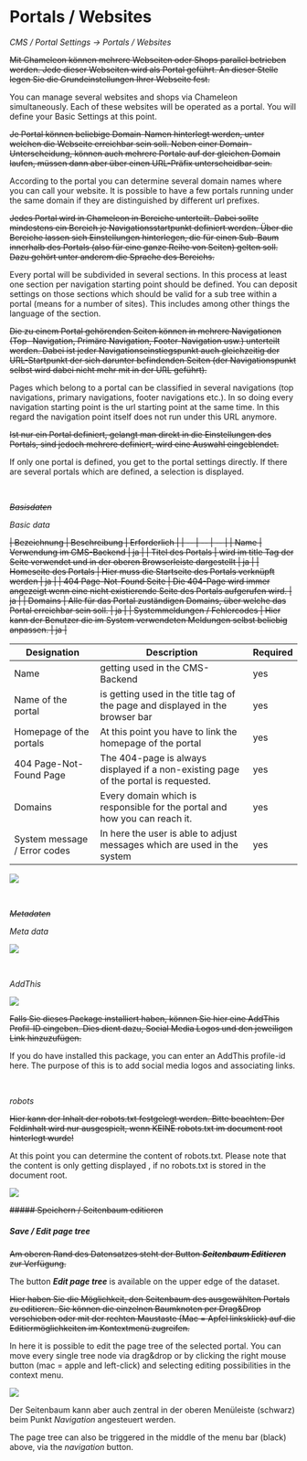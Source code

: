 # Portals / Websites

*CMS / Portal Settings → Portals / Websites*

~~Mit Chameleon können mehrere Webseiten oder Shops parallel betrieben werden. Jede dieser Webseiten wird als Portal geführt. An dieser Stelle legen Sie die Grundeinstellungen Ihrer Webseite fest.~~

You can manage several websites and shops via Chameleon simultaneously. Each of these websites will be operated as a portal. You will define your Basic Settings at this point.

~~Je Portal können beliebige Domain-Namen hinterlegt werden, unter welchen die Webseite erreichbar sein soll. Neben einer Domain-Unterscheidung, können auch mehrere Portale auf der gleichen Domain laufen, müssen dann aber über einen URL-Präfix unterscheidbar sein.~~

According to the portal you can determine several domain names where you can call your website. It is possible to have a few portals running under the same domain if they are distinguished by different url prefixes.

~~Jedes Portal wird in Chameleon in Bereiche unterteilt. Dabei sollte mindestens ein Bereich je Navigationsstartpunkt definiert werden. Über die Bereiche lassen sich Einstellungen hinterlegen, die für einen Sub-Baum innerhalb des Portals (also für eine ganze Reihe von Seiten) gelten soll. Dazu gehört unter anderem die Sprache des Bereichs.~~

Every portal will be subdivided in several sections. In this process at least one section per navigation starting point should be defined. You can deposit settings on those sections which should be valid for a sub tree within a portal (means for a number of sites). This includes among other things the language of the section.

~~Die zu einem Portal gehörenden Seiten können in mehrere Navigationen (Top- Navigation, Primäre Navigation, Footer-Navigation usw.) unterteilt werden. Dabei ist jeder Navigationseinstiegspunkt auch gleichzeitig der URL-Startpunkt der sich darunter befindenden Seiten (der Navigationspunkt selbst wird dabei nicht mehr mit in der URL geführt).~~

Pages which belong to a portal can be classified in several navigations (top navigations, primary navigations, footer navigations etc.). In so doing every navigation starting point is the url starting point at the same time. In this regard the navigation point itself does not run under this URL anymore.

~~Ist nur ein Portal definiert, gelangt man direkt in die Einstellungen des Portals, sind jedoch mehrere definiert, wird eine Auswahl eingeblendet.~~

If only one portal is defined, you get to the portal settings directly. If there are several portals which are defined, a selection is displayed.

<br> 



~~*Basisdaten*~~

*Basic data*

~~| Bezeichnung | Beschreibung | Erforderlich |
| -- | -- | -- |
| Name | Verwendung im CMS-Backend | ja |
| Titel des Portals | wird im title Tag der Seite verwendet und in der oberen Browserleiste dargestellt | ja |
| Homeseite des Portals | Hier muss die Startseite des Portals verknüpft werden | ja |
| 404 Page-Not-Found Seite | Die 404-Page wird immer angezeigt wenn eine nicht existierende Seite des Portals aufgerufen wird. | ja |
| Domains | Alle für das Portal zuständigen Domains, über welche das Portal erreichbar sein soll. | ja |
| Systemmeldungen / Fehlercodes | Hier kann der Benutzer die im System verwendeten Meldungen selbst beliebig anpassen. | ja |~~


| Designation | Description | Required |
| -- | -- | -- |
| Name | getting used in the CMS-Backend | yes |
| Name of the portal | is getting used in the title tag of the page and displayed in the browser bar | yes |
| Homepage of the portals | At this point you have to link the homepage of the portal | yes |
| 404 Page-Not-Found Page | The 404-page is always displayed if a non-existing page of the portal is requested. | yes |
| Domains | Every domain which is responsible for the portal and how you can reach it. | yes |
| System message / Error codes | In here the user is able to adjust messages which are used in the system | yes |

![](Bild1.png)

<br>

~~*Metadaten*~~


*Meta data*

![](bild_metadaten.png)

<br>

*AddThis*

![](Bild2.png)

~~Falls Sie dieses Package installiert haben, können Sie hier eine AddThis Profil-ID eingeben. Dies dient dazu, Social Media Logos und den jeweiligen Link hinzuzufügen.~~

If you do have installed this package, you can enter an AddThis profile-id here. The purpose of this is to add social media logos and associating links.

<br>

*robots*

~~Hier kann der Inhalt der robots.txt festgelegt werden. Bitte beachten: Der Feldinhalt wird nur ausgespielt, wenn KEINE robots.txt im document root hinterlegt wurde!~~

At this point you can determine the content of robots.txt. Please note that the content is only getting displayed , if no robots.txt is stored in the document root.

![](bild3.png)

~~##### Speichern / Seitenbaum editieren~~

##### Save / Edit page tree

~~Am oberen Rand des Datensatzes steht der Button ***Seitenbaum Editieren*** zur Verfügung.~~

The button ***Edit page tree*** is available on the upper edge of the dataset.

~~Hier haben Sie die Möglichkeit, den Seitenbaum des ausgewählten Portals zu editieren. Sie können die einzelnen Baumknoten per Drag&Drop verschieben oder mit der rechten Maustaste (Mac = Apfel linksklick) auf die Editiermöglichkeiten im Kontextmenü
zugreifen.~~

In here it is possible to edit the page tree of the selected portal. You can move every single tree node via drag&drop or by clicking the right mouse button (mac = apple and left-click) and selecting editing possibilities in the context menu.

![](bild5.png)

Der Seitenbaum kann aber auch zentral in der oberen Menüleiste (schwarz) beim Punkt *Navigation* angesteuert werden.

The page tree can also be triggered in the middle of the menu bar (black) above, via the  *navigation* button.

